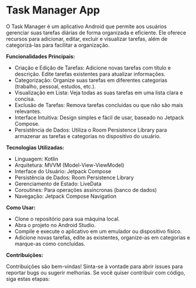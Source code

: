 # **Task Manager App**
O Task Manager é um aplicativo Android que permite aos usuários gerenciar suas tarefas diárias de forma organizada e eficiente. Ele oferece recursos para adicionar, editar, excluir e visualizar tarefas, além de categorizá-las para facilitar a organização.

**Funcionalidades Principais:**

- Criação e Edição de Tarefas: Adicione novas tarefas com título e descrição. Edite tarefas existentes para atualizar informações.
- Categorização: Organize suas tarefas em diferentes categorias (trabalho, pessoal, estudos, etc.).
- Visualização em Lista: Veja todas as suas tarefas em uma lista clara e concisa.
- Exclusão de Tarefas: Remova tarefas concluídas ou que não são mais relevantes.
- Interface Intuitiva: Design simples e fácil de usar, baseado no Jetpack Compose.
- Persistência de Dados: Utiliza o Room Persistence Library para armazenar as tarefas e categorias no dispositivo do usuário.

**Tecnologias Utilizadas:**

- Linguagem: Kotlin
- Arquitetura: MVVM (Model-View-ViewModel)
- Interface do Usuário: Jetpack Compose
- Persistência de Dados: Room Persistence Library
- Gerenciamento de Estado: LiveData
- Coroutines: Para operações assíncronas (banco de dados)
- Navegação: Jetpack Compose Navigation

**Como Usar:**

- Clone o repositório para sua máquina local.
- Abra o projeto no Android Studio.
- Compile e execute o aplicativo em um emulador ou dispositivo físico.
- Adicione novas tarefas, edite as existentes, organize-as em categorias e marque-as como concluídas.

**Contribuições:**

Contribuições são bem-vindas! Sinta-se à vontade para abrir issues para reportar bugs ou sugerir melhorias. Se você quiser contribuir com código, siga estas etapas:
